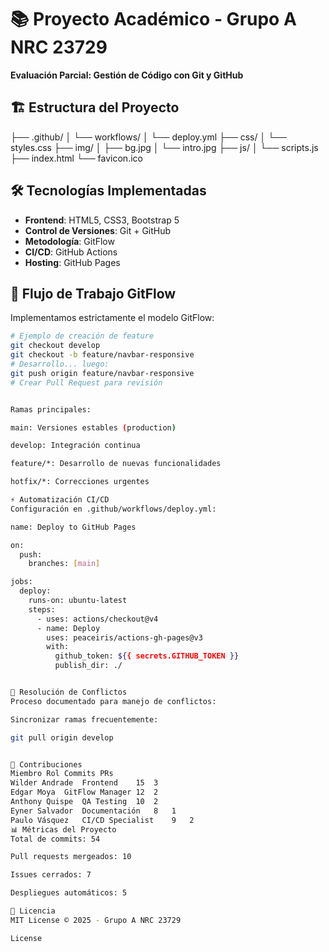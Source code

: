 # 📚 Proyecto Académico - Grupo A NRC 23729
**Evaluación Parcial: Gestión de Código con Git y GitHub**


## 🏗️ Estructura del Proyecto
├── .github/
│ └── workflows/
│ └── deploy.yml
├── css/
│ └── styles.css
├── img/
│ ├── bg.jpg
│ └── intro.jpg
├── js/
│ └── scripts.js
├── index.html
└── favicon.ico


## 🛠️ Tecnologías Implementadas
- **Frontend**: HTML5, CSS3, Bootstrap 5
- **Control de Versiones**: Git + GitHub
- **Metodología**: GitFlow
- **CI/CD**: GitHub Actions
- **Hosting**: GitHub Pages

## 🔄 Flujo de Trabajo GitFlow
Implementamos estrictamente el modelo GitFlow:

```bash
# Ejemplo de creación de feature
git checkout develop
git checkout -b feature/navbar-responsive
# Desarrollo... luego:
git push origin feature/navbar-responsive
# Crear Pull Request para revisión


Ramas principales:

main: Versiones estables (production)

develop: Integración continua

feature/*: Desarrollo de nuevas funcionalidades

hotfix/*: Correcciones urgentes

⚡ Automatización CI/CD
Configuración en .github/workflows/deploy.yml:

name: Deploy to GitHub Pages

on:
  push:
    branches: [main]

jobs:
  deploy:
    runs-on: ubuntu-latest
    steps:
      - uses: actions/checkout@v4
      - name: Deploy
        uses: peaceiris/actions-gh-pages@v3
        with:
          github_token: ${{ secrets.GITHUB_TOKEN }}
          publish_dir: ./


🧩 Resolución de Conflictos
Proceso documentado para manejo de conflictos:

Sincronizar ramas frecuentemente:

git pull origin develop


👥 Contribuciones
Miembro	Rol	Commits	PRs
Wilder Andrade	Frontend	15	3
Edgar Moya	GitFlow Manager	12	2
Anthony Quispe	QA Testing	10	2
Eyner Salvador	Documentación	8	1
Paulo Vásquez	CI/CD Specialist	9	2
📊 Métricas del Proyecto
Total de commits: 54

Pull requests mergeados: 10

Issues cerrados: 7

Despliegues automáticos: 5

📄 Licencia
MIT License © 2025 - Grupo A NRC 23729

License


